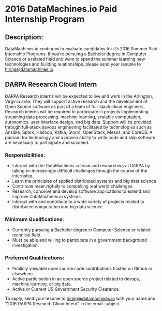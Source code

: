 # 2016 DataMachines.io Paid Internship Program

## Description:  
DataMachines.io continues to evaluate candidates for it’s 2016 Summer Paid Internship Programs. If you’re pursuing a Bachelor degree in Computer Science or a related field and want to spend the summer learning new technologies and building relationships, please send your resume to hiring@datamachines.io.

## DARPA Research Cloud Intern

DARPA Research interns will be expected to live and work in the Arlington, Virginia area. They will support active research and the development of Open Source software as part of a team of full-stack cloud engineers. Research interns will be required to participate in projects implementing streaming data processing, machine learning, scalable computation, autonomics, user interface design, and big data. Support will be provided through full-stack devops engineering facilitated by technologies such as Ansible, Spark, Hadoop, Kafka, Storm, OpenStack, Mesos, and CoreOS. A passion for technology and a proven ability to write code and ship software are necessary to participate and succeed.     

### Responsibilities:  
* Interact with the DataMachines.io team and researchers at DARPA by taking on increasingly difficult challenges through the course of the internship.
* Learn the principles of applied distributed systems and big data science. 
* Contribute meaningfully to compelling real world challenges.
* Research, conceive and develop software applications to extend and improve DataMachines.io systems.
* Interact with and contribute to a wide variety of projects related to distributed computation and big data science.

### Minimum Qualifications:   
* Currently pursuing a Bachelor degree in Computer Science or related technical field.
* Must be able and willing to participate in a government background investigation.

### Preferred Qualifications:   
* Publicly viewable open source code contributions hosted on Github or elsewhere. 
* Active participation in an open source project related to devops, machine learning, or big data. 
* Active or Current US Government Security Clearance. 

To apply, send your resume to hiring@datamachines.io with your name and "2016 DARPA Research Cloud Intern" in the email subject. 
